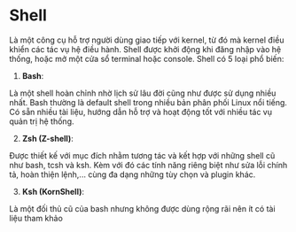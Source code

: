 # Shell
Là một công cụ hỗ trợ người dùng giao tiếp với kernel, từ đó mà kernel điều khiển các tác vụ hệ điều hành. Shell được khởi động khi đăng nhập vào hệ thống, hoặc mở một cửa sổ terminal hoặc console.
Shell có 5 loại phổ biến:
1. **Bash**:

Là một shell hoàn chỉnh nhờ lịch sử lâu đời cũng như được sử dụng nhiều nhất. Bash thường là default shell trong nhiều bản phân phối Linux nổi tiếng.
Có sẵn nhiều tài liệu, hướng dẫn hỗ trợ và hoạt động tốt với nhiều tác vụ quản trị hệ thống.

2. **Zsh (Z-shell)**:

Được thiết kế với mục đích nhằm tương tác và kết hợp với những shell cũ như bash, tcsh và ksh. Kèm với đó các tính năng riêng biệt như sửa lỗi chính tả, hoàn thiện lệnh,... cùng đa dạng những tùy chọn và plugin khác.

3. **Ksh (KornShell)**:

Là một đối thủ cũ của bash nhưng không được dùng rộng rãi nên ít có tài liệu tham khảo

